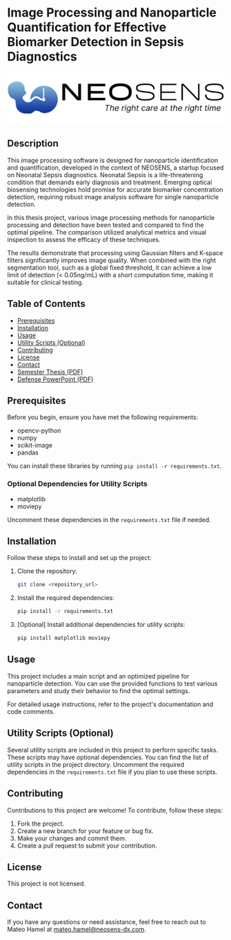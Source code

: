 # Image Processing and Nanoparticle Quantification for Effective Biomarker Detection in Sepsis Diagnostics

![NEOSENS Logo](<NEOSENS_Logo.png>)

## Description

This image processing software is designed for nanoparticle identification and quantification, developed in the context of NEOSENS, a startup focused on Neonatal Sepsis diagnostics. Neonatal Sepsis is a life-threatening condition that demands early diagnosis and treatment. Emerging optical biosensing technologies hold promise for accurate biomarker concentration detection, requiring robust image analysis software for single nanoparticle detection.

In this thesis project, various image processing methods for nanoparticle processing and detection have been tested and compared to find the optimal pipeline. The comparison utilized analytical metrics and visual inspection to assess the efficacy of these techniques.

The results demonstrate that processing using Gaussian filters and K-space filters significantly improves image quality. When combined with the right segmentation tool, such as a global fixed threshold, it can achieve a low limit of detection (< 0.05ng/mL) with a short computation time, making it suitable for clinical testing.

## Table of Contents

- [Prerequisites](#prerequisites)
- [Installation](#installation)
- [Usage](#usage)
- [Utility Scripts (Optional)](#utility-scripts-optional)
- [Contributing](#contributing)
- [License](#license)
- [Contact](#contact)
- [Semester Thesis (PDF)](<ETH_CVL_Semester_Thesis_Hamel.pdf>)
- [Defense PowerPoint (PDF)](<ETH_CVL_Semester_Thesis_Hamel_Defense.pdf>)

## Prerequisites

Before you begin, ensure you have met the following requirements:

- opencv-python
- numpy
- scikit-image
- pandas

You can install these libraries by running `pip install -r requirements.txt`.

### Optional Dependencies for Utility Scripts

- matplotlib
- moviepy

Uncomment these dependencies in the `requirements.txt` file if needed.

## Installation

Follow these steps to install and set up the project:

1. Clone the repository:
   ```bash
   git clone <repository_url>
2. Install the required dependencies:
   ```bash
   pip install -r requirements.txt
3. [Optional] Install additional dependencies for utility scripts:
   ```bash
   pip install matplotlib moviepy

## Usage

This project includes a main script and an optimized pipeline for nanoparticle detection. You can use the provided functions to test various parameters and study their behavior to find the optimal settings.

For detailed usage instructions, refer to the project's documentation and code comments.

## Utility Scripts (Optional)

Several utility scripts are included in this project to perform specific tasks. These scripts may have optional dependencies. You can find the list of utility scripts in the project directory. Uncomment the required dependencies in the `requirements.txt` file if you plan to use these scripts.

## Contributing

Contributions to this project are welcome! To contribute, follow these steps:

1. Fork the project.
2. Create a new branch for your feature or bug fix.
3. Make your changes and commit them.
4. Create a pull request to submit your contribution.

## License

This project is not licensed.

## Contact

If you have any questions or need assistance, feel free to reach out to Mateo Hamel at mateo.hamel@neosens-dx.com.

